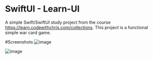 # SwiftUI - Learn-UI
A simple Swift/SwiftUI study project from the course https://learn.codewithchris.com/collections. This project is a functional simple war card game.

#Screenshots
![image](https://github.com/dinhonms/Learn-UI/assets/25248564/00dbb47f-771b-408d-b487-7efcea5fd9a1)

![image](https://github.com/dinhonms/Learn-UI/assets/25248564/bf5e31fe-81e6-4b92-b847-ace76e6b013a)
